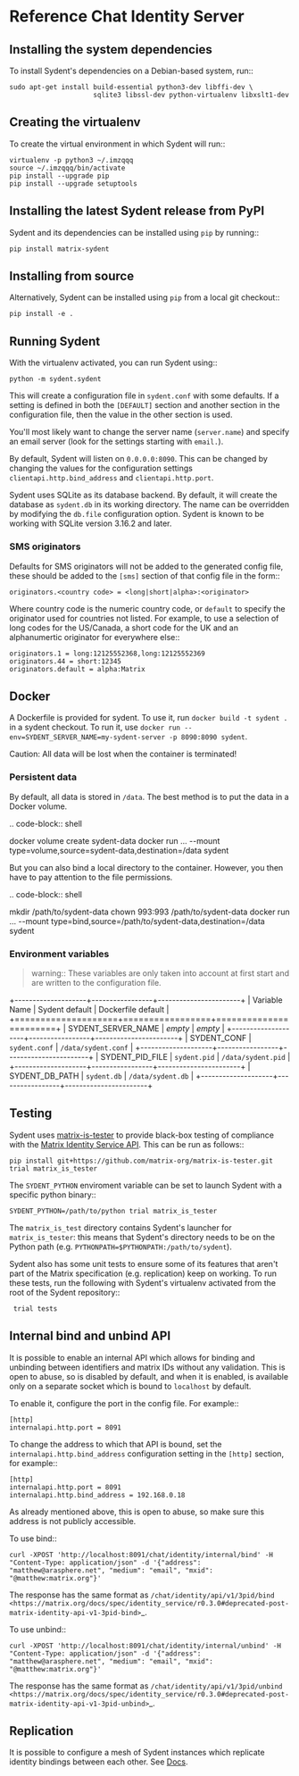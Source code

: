 # Reference Chat Identity Server 

## Installing the system dependencies

To install Sydent's dependencies on a Debian-based system, run::

    sudo apt-get install build-essential python3-dev libffi-dev \
                         sqlite3 libssl-dev python-virtualenv libxslt1-dev

## Creating the virtualenv

To create the virtual environment in which Sydent will run::

    virtualenv -p python3 ~/.imzqqq
    source ~/.imzqqq/bin/activate
    pip install --upgrade pip
    pip install --upgrade setuptools

## Installing the latest Sydent release from PyPI

Sydent and its dependencies can be installed using ``pip`` by running::

    pip install matrix-sydent

## Installing from source

Alternatively, Sydent can be installed using ``pip`` from a local git checkout::

    pip install -e .

## Running Sydent

With the virtualenv activated, you can run Sydent using::

    python -m sydent.sydent

This will create a configuration file in ``sydent.conf`` with some defaults. If a setting is
defined in both the ``[DEFAULT]`` section and another section in the configuration file,
then the value in the other section is used.

You'll most likely want to change the server name (``server.name``) and specify an email server
(look for the settings starting with ``email.``).

By default, Sydent will listen on ``0.0.0.0:8090``. This can be changed by changing the values for
the configuration settings ``clientapi.http.bind_address`` and ``clientapi.http.port``.

Sydent uses SQLite as its database backend. By default, it will create the database as ``sydent.db``
in its working directory. The name can be overridden by modifying the ``db.file`` configuration option.
Sydent is known to be working with SQLite version 3.16.2 and later.

### SMS originators

Defaults for SMS originators will not be added to the generated config file, these should
be added to the ``[sms]`` section of that config file in the form::

    originators.<country code> = <long|short|alpha>:<originator>

Where country code is the numeric country code, or ``default`` to specify the originator
used for countries not listed. For example, to use a selection of long codes for the
US/Canada, a short code for the UK and an alphanumertic originator for everywhere else::

    originators.1 = long:12125552368,long:12125552369
    originators.44 = short:12345
    originators.default = alpha:Matrix

## Docker

A Dockerfile is provided for sydent. To use it, run ``docker build -t sydent .`` in a sydent checkout.
To run it, use ``docker run --env=SYDENT_SERVER_NAME=my-sydent-server -p 8090:8090 sydent``.

Caution: All data will be lost when the container is terminated!

### Persistent data

By default, all data is stored in ``/data``.
The best method is to put the data in a Docker volume.

.. code-block:: shell

   docker volume create sydent-data
   docker run ... --mount type=volume,source=sydent-data,destination=/data sydent

But you can also bind a local directory to the container.
However, you then have to pay attention to the file permissions.

.. code-block:: shell

   mkdir /path/to/sydent-data
   chown 993:993 /path/to/sydent-data
   docker run ... --mount type=bind,source=/path/to/sydent-data,destination=/data sydent

### Environment variables

> warning:: These variables are only taken into account at first start and are written to the configuration file.

+--------------------+-----------------+-----------------------+
| Variable Name      | Sydent default  | Dockerfile default    |
+====================+=================+=======================+
| SYDENT_SERVER_NAME | *empty*         | *empty*               |
+--------------------+-----------------+-----------------------+
| SYDENT_CONF        | ``sydent.conf`` | ``/data/sydent.conf`` |
+--------------------+-----------------+-----------------------+
| SYDENT_PID_FILE    | ``sydent.pid``  | ``/data/sydent.pid``  |
+--------------------+-----------------+-----------------------+
| SYDENT_DB_PATH     | ``sydent.db``   | ``/data/sydent.db``   |
+--------------------+-----------------+-----------------------+

## Testing

Sydent uses [matrix-is-tester](https://github.com/matrix-org/matrix-is-tester/) to provide
black-box testing of compliance with the [Matrix Identity Service API](https://matrix.org/docs/spec/identity_service/latest).
This can be run as follows::

    pip install git+https://github.com/matrix-org/matrix-is-tester.git
    trial matrix_is_tester

The ``SYDENT_PYTHON`` enviroment variable can be set to launch Sydent with a specific python binary::

    SYDENT_PYTHON=/path/to/python trial matrix_is_tester

The ``matrix_is_test`` directory contains Sydent's launcher for ``matrix_is_tester``: this means
that Sydent's directory needs to be on the Python path (e.g. ``PYTHONPATH=$PYTHONPATH:/path/to/sydent``).

Sydent also has some unit tests to ensure some of its features that aren't part of the Matrix
specification (e.g. replication) keep on working. To run these tests, run the following with Sydent's
virtualenv activated from the root of the Sydent repository::

     trial tests

## Internal bind and unbind API

It is possible to enable an internal API which allows for binding and unbinding
between identifiers and matrix IDs without any validation.
This is open to abuse, so is disabled by
default, and when it is enabled, is available only on a separate socket which
is bound to ``localhost`` by default.

To enable it, configure the port in the config file. For example::

    [http]
    internalapi.http.port = 8091

To change the address to which that API is bound, set the ``internalapi.http.bind_address`` configuration
setting in the ``[http]`` section, for example::

    [http]
    internalapi.http.port = 8091
    internalapi.http.bind_address = 192.168.0.18

As already mentioned above, this is open to abuse, so make sure this address is not publicly accessible.

To use bind::

    curl -XPOST 'http://localhost:8091/chat/identity/internal/bind' -H "Content-Type: application/json" -d '{"address": "matthew@arasphere.net", "medium": "email", "mxid": "@matthew:matrix.org"}'

The response has the same format as
`/chat/identity/api/v1/3pid/bind <https://matrix.org/docs/spec/identity_service/r0.3.0#deprecated-post-matrix-identity-api-v1-3pid-bind>`_.

To use unbind::

    curl -XPOST 'http://localhost:8091/chat/identity/internal/unbind' -H "Content-Type: application/json" -d '{"address": "matthew@arasphere.net", "medium": "email", "mxid": "@matthew:matrix.org"}'

The response has the same format as
`/chat/identity/api/v1/3pid/unbind <https://matrix.org/docs/spec/identity_service/r0.3.0#deprecated-post-matrix-identity-api-v1-3pid-unbind>`_.

## Replication

It is possible to configure a mesh of Sydent instances which replicate identity bindings
between each other. See [Docs](./docs/replication.md).
